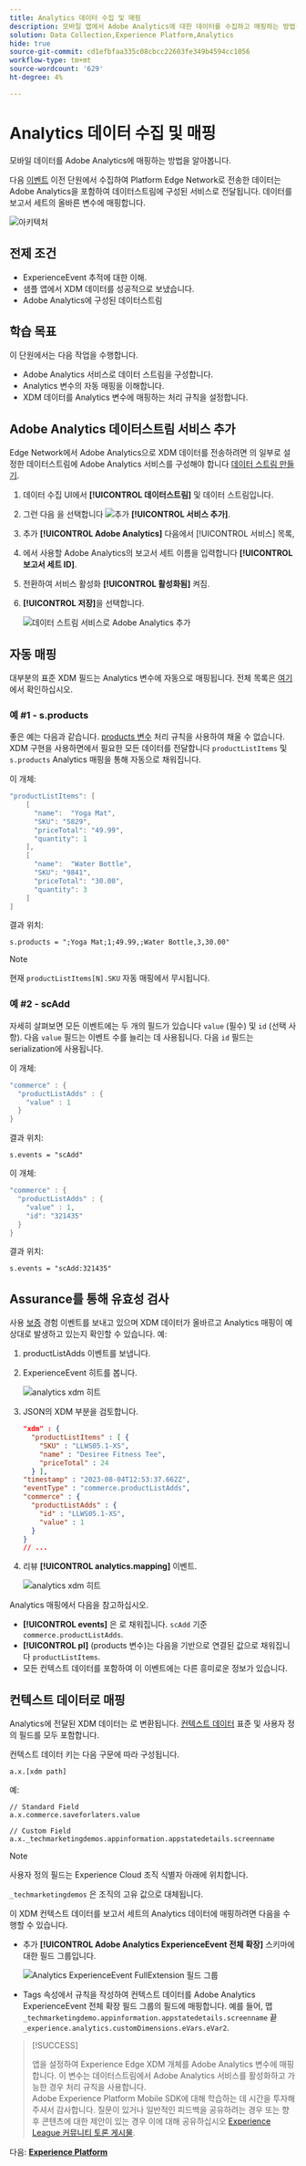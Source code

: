 ```yaml
---
title: Analytics 데이터 수집 및 매핑
description: 모바일 앱에서 Adobe Analytics에 대한 데이터를 수집하고 매핑하는 방법을 알아봅니다.
solution: Data Collection,Experience Platform,Analytics
hide: true
source-git-commit: cd1efbfaa335c08cbcc22603fe349b4594cc1056
workflow-type: tm+mt
source-wordcount: '629'
ht-degree: 4%

---
```


# Analytics 데이터 수집 및 매핑

모바일 데이터를 Adobe Analytics에 매핑하는 방법을 알아봅니다.

다음 [이벤트](events.md) 이전 단원에서 수집하여 Platform Edge Network로 전송한 데이터는 Adobe Analytics을 포함하여 데이터스트림에 구성된 서비스로 전달됩니다. 데이터를 보고서 세트의 올바른 변수에 매핑합니다.

![아키텍처](assets/architecture-aa.png)

## 전제 조건

* ExperienceEvent 추적에 대한 이해.
* 샘플 앱에서 XDM 데이터를 성공적으로 보냈습니다.
* Adobe Analytics에 구성된 데이터스트림

## 학습 목표

이 단원에서는 다음 작업을 수행합니다.

* Adobe Analytics 서비스로 데이터 스트림을 구성합니다.
* Analytics 변수의 자동 매핑을 이해합니다.
* XDM 데이터를 Analytics 변수에 매핑하는 처리 규칙을 설정합니다.

## Adobe Analytics 데이터스트림 서비스 추가

Edge Network에서 Adobe Analytics으로 XDM 데이터를 전송하려면 의 일부로 설정한 데이터스트림에 Adobe Analytics 서비스를 구성해야 합니다 [데이터 스트림 만들기](create-datastream.md).

1. 데이터 수집 UI에서 **[!UICONTROL 데이터스트림]** 및 데이터 스트림입니다.

1. 그런 다음 을 선택합니다 ![추가](https://spectrum.adobe.com/static/icons/workflow_18/Smock_AddCircle_18_N.svg) **[!UICONTROL 서비스 추가]**.

1. 추가 **[!UICONTROL Adobe Analytics]** 다음에서 [!UICONTROL 서비스] 목록,

1. 에서 사용할 Adobe Analytics의 보고서 세트 이름을 입력합니다 **[!UICONTROL 보고서 세트 ID]**.

1. 전환하여 서비스 활성화 **[!UICONTROL 활성화됨]** 켜짐.

1. **[!UICONTROL 저장]**&#x200B;을 선택합니다.

   ![데이터 스트림 서비스로 Adobe Analytics 추가](assets/datastream-service-aa.png)


## 자동 매핑

대부분의 표준 XDM 필드는 Analytics 변수에 자동으로 매핑됩니다. 전체 목록은 [여기](https://experienceleague.adobe.com/docs/experience-platform/edge/data-collection/adobe-analytics/automatically-mapped-vars.html?lang=en)에서 확인하십시오.

### 예 #1 - s.products

좋은 예는 다음과 같습니다. [products 변수](https://experienceleague.adobe.com/docs/analytics/implementation/vars/page-vars/products.html?lang=ko-KR) 처리 규칙을 사용하여 채울 수 없습니다. XDM 구현을 사용하면에서 필요한 모든 데이터를 전달합니다 `productListItems` 및 `s.products` Analytics 매핑을 통해 자동으로 채워집니다.

이 개체:

```swift
"productListItems": [
    [
      "name":  "Yoga Mat",
      "SKU": "5829",
      "priceTotal": "49.99",
      "quantity": 1
    ],
    [
      "name":  "Water Bottle",
      "SKU": "9841",
      "priceTotal": "30.00",
      "quantity": 3
    ]
]
```

결과 위치:

```
s.products = ";Yoga Mat;1;49.99,;Water Bottle,3,30.00"
```

>[!NOTE]
>
>현재 `productListItems[N].SKU` 자동 매핑에서 무시됩니다.


### 예 #2 - scAdd

자세히 살펴보면 모든 이벤트에는 두 개의 필드가 있습니다 `value` (필수) 및 `id` (선택 사항). 다음 `value` 필드는 이벤트 수를 늘리는 데 사용됩니다. 다음 `id` 필드는 serialization에 사용됩니다.

이 개체:

```swift
"commerce" : {
  "productListAdds" : {
    "value" : 1
  }
}
```

결과 위치:

```
s.events = "scAdd"
```

이 개체:

```swift
"commerce" : {
  "productListAdds" : {
    "value" : 1,
    "id": "321435"
  }
}
```

결과 위치:

```
s.events = "scAdd:321435"
```

## Assurance를 통해 유효성 검사

사용 [보증](assurance.md) 경험 이벤트를 보내고 있으며 XDM 데이터가 올바르고 Analytics 매핑이 예상대로 발생하고 있는지 확인할 수 있습니다. 예:

1. productListAdds 이벤트를 보냅니다.

1. ExperienceEvent 히트를 봅니다.

   ![analytics xdm 히트](assets/analytics-assurance-experiencevent.png)

1. JSON의 XDM 부분을 검토합니다.

   ```json
   "xdm" : {
     "productListItems" : [ {
       "SKU" : "LLWS05.1-XS",
       "name" : "Desiree Fitness Tee",
       "priceTotal" : 24
     } ],
   "timestamp" : "2023-08-04T12:53:37.662Z",
   "eventType" : "commerce.productListAdds",
   "commerce" : {
     "productListAdds" : {
       "id" : "LLWS05.1-XS",
       "value" : 1
     }
   }
   // ...
   ```

1. 리뷰 **[!UICONTROL analytics.mapping]** 이벤트.

   ![analytics xdm 히트](assets/analytics-assurance-mapping.png)

Analytics 매핑에서 다음을 참고하십시오.

* **[!UICONTROL events]** 은 로 채워집니다. `scAdd` 기준 `commerce.productListAdds`.
* **[!UICONTROL pl]** (products 변수)는 다음을 기반으로 연결된 값으로 채워집니다 `productListItems`.
* 모든 컨텍스트 데이터를 포함하여 이 이벤트에는 다른 흥미로운 정보가 있습니다.


## 컨텍스트 데이터로 매핑

Analytics에 전달된 XDM 데이터는 로 변환됩니다. [컨텍스트 데이터](https://experienceleague.adobe.com/docs/mobile-services/ios/getting-started-ios/proc-rules.html?lang=en) 표준 및 사용자 정의 필드를 모두 포함합니다.

컨텍스트 데이터 키는 다음 구문에 따라 구성됩니다.

```
a.x.[xdm path]
```

예:

```
// Standard Field
a.x.commerce.saveforlaters.value

// Custom Field
a.x._techmarketingdemos.appinformation.appstatedetails.screenname
```

>[!NOTE]
>
>사용자 정의 필드는 Experience Cloud 조직 식별자 아래에 위치합니다.
>
>`_techmarketingdemos` 은 조직의 고유 값으로 대체됩니다.

이 XDM 컨텍스트 데이터를 보고서 세트의 Analytics 데이터에 매핑하려면 다음을 수행할 수 있습니다.

* 추가 **[!UICONTROL Adobe Analytics ExperienceEvent 전체 확장]** 스키마에 대한 필드 그룹입니다.

  ![Analytics ExperienceEvent FullExtension 필드 그룹](assets/schema-analytics-extension.png)
* Tags 속성에서 규칙을 작성하여 컨텍스트 데이터를 Adobe Analytics ExperienceEvent 전체 확장 필드 그룹의 필드에 매핑합니다. 예를 들어, 맵 `_techmarketingdemo.appinformation.appstatedetails.screenname` 끝 `_experience.analytics.customDimensions.eVars.eVar2`.

<!-- Old processing rules section
Here is what a processing rule using this data might look like:

* You **[!UICONTROL Overwrite value of]** (1) **[!UICONTROL App Screen Name (eVar2)]** (2) with the value of **[!UICONTROL a.x._techmarketingdemo.appinformation.appstatedetails.screenname]** (3) if **[!UICONTROL a.x._techmarketingdemo.appinformation.appstatedetails.screenname]** (4) **[!UICONTROL is set]** (5).

* You **[!UICONTROL Set event]** (6) **[!UICONTROL Add to Wishlist (Event 3)]** (7) to **[!UICONTROL a.x.commerce.saveForLaters.value(Context)]** (8) if **[!UICONTROL a.x.commerce.saveForLaters.value(Context)]** (9) **[!UICONTROL is set]** (10).

![analytics processing rules](assets/analytics-processing-rules.png)

>[!IMPORTANT]
>
>
>Some of the automatically mapped variables may not be available for use in processing rules.
>
>
>The first time you map to a processing rule, the interface does not show you the context data variables from the XDM object. To fix that select any value, Save, and come back to edit. All XDM variables should now appear.


Additional information about processing rules and context data can be found [here](https://experienceleague.adobe.com/docs/analytics-learn/tutorials/implementation/implementation-basics/map-contextdata-variables-into-props-and-evars-with-processing-rules.html?lang=en).

>[!TIP]
>
>Unlike previous mobile app implementations, there is no distinction between a page / screen views and other events. Instead you can increment the **[!UICONTROL Page View]** metric by setting the **[!UICONTROL Page Name]** dimension in a processing rule. Since you are collecting the custom `screenName` field in the tutorial, it is highly recommended to map screen name to **[!UICONTROL Page Name]** in a processing rule.

-->

>[!SUCCESS]
>
>앱을 설정하여 Experience Edge XDM 개체를 Adobe Analytics 변수에 매핑합니다. 이 변수는 데이터스트림에서 Adobe Analytics 서비스를 활성화하고 가능한 경우 처리 규칙을 사용합니다.<br/> Adobe Experience Platform Mobile SDK에 대해 학습하는 데 시간을 투자해 주셔서 감사합니다. 질문이 있거나 일반적인 피드백을 공유하려는 경우 또는 향후 콘텐츠에 대한 제안이 있는 경우 이에 대해 공유하십시오 [Experience League 커뮤니티 토론 게시물](https://experienceleaguecommunities.adobe.com/t5/adobe-experience-platform-launch/tutorial-discussion-implement-adobe-experience-cloud-in-mobile/td-p/443796).

다음: **[Experience Platform](platform.md)**
